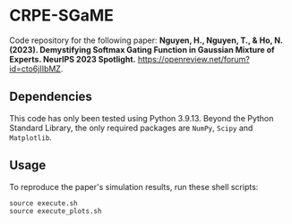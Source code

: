 # CRPE-SGaME

Code repository for the following paper: **Nguyen, H., Nguyen, T., & Ho, N. (2023). Demystifying Softmax Gating Function in Gaussian Mixture of Experts. NeurIPS 2023 Spotlight.** https://openreview.net/forum?id=cto6jIIbMZ.

## Dependencies 
This code has only been tested using Python 3.9.13. Beyond the Python Standard Library, the only required packages are `NumPy`, `Scipy` and `Matplotlib`.

## Usage 
To reproduce the paper's simulation results, run these shell scripts:
```{python}
source execute.sh
source execute_plots.sh
```
